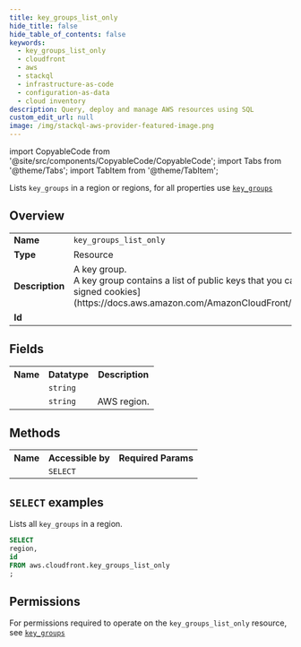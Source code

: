 ```yaml
---
title: key_groups_list_only
hide_title: false
hide_table_of_contents: false
keywords:
  - key_groups_list_only
  - cloudfront
  - aws
  - stackql
  - infrastructure-as-code
  - configuration-as-data
  - cloud inventory
description: Query, deploy and manage AWS resources using SQL
custom_edit_url: null
image: /img/stackql-aws-provider-featured-image.png
---
```


import CopyableCode from '@site/src/components/CopyableCode/CopyableCode';
import Tabs from '@theme/Tabs';
import TabItem from '@theme/TabItem';

Lists <code>key_groups</code> in a region or regions, for all properties use <a href="/services/serviceName/key_groups/"><code>key_groups</code></a>

## Overview
<table>
<tbody>
<tr><td><b>Name</b></td><td><code>key_groups_list_only</code></td></tr>
<tr><td><b>Type</b></td><td>Resource</td></tr>
<tr><td><b>Description</b></td><td>A key group.<br />A key group contains a list of public keys that you can use with &#91;CloudFront signed URLs and signed cookies&#93;(https://docs.aws.amazon.com/AmazonCloudFront/latest/DeveloperGuide/PrivateContent.html).</td></tr>
<tr><td><b>Id</b></td><td><CopyableCode code="aws.cloudfront.key_groups_list_only" /></td></tr>
</tbody>
</table>

## Fields
<table>
<tbody>
<tr><th>Name</th><th>Datatype</th><th>Description</th></tr><tr><td><CopyableCode code="id" /></td><td><code>string</code></td><td></td></tr>
<tr><td><CopyableCode code="region" /></td><td><code>string</code></td><td>AWS region.</td></tr>
</tbody>
</table>

## Methods

<table>
<tbody>
  <tr>
    <th>Name</th>
    <th>Accessible by</th>
    <th>Required Params</th>
  </tr>
  <tr>
    <td><CopyableCode code="list_resources" /></td>
    <td><code>SELECT</code></td>
    <td><CopyableCode code="region" /></td>
  </tr>
</tbody>
</table>

## `SELECT` examples
Lists all <code>key_groups</code> in a region.
```sql
SELECT
region,
id
FROM aws.cloudfront.key_groups_list_only
;
```


## Permissions

For permissions required to operate on the <code>key_groups_list_only</code> resource, see <a href="/services/cloudfront/key_groups/#permissions"><code>key_groups</code></a>

